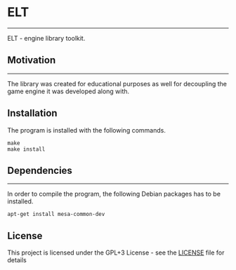 # ELT #
-----
ELT - engine library toolkit.

## Motivation
----
The library was created for educational purposes as well for decoupling the game engine it was developed along with. 

## Installation ##
The program is installed with the following commands.
```
make
make install
```

## Dependencies ##
----------------
In order to compile the program, the following Debian packages has to be installed.
```
apt-get install mesa-common-dev
```

## License ##

This project is licensed under the GPL+3 License - see the [LICENSE](LICENSE) file for details